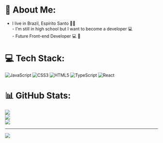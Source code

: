 # 💫 About Me:
- I live in Brazil, Espírito Santo 🙂🌄<br>- I'm still in high school but I want to become a developer 💻<br>- Future Front-end Developer 💻 🚀


# 💻 Tech Stack:
![JavaScript](https://img.shields.io/badge/javascript-%23323330.svg?style=flat&logo=javascript&logoColor=%23F7DF1E) ![CSS3](https://img.shields.io/badge/css3-%231572B6.svg?style=flat&logo=css3&logoColor=white) ![HTML5](https://img.shields.io/badge/html5-%23E34F26.svg?style=flat&logo=html5&logoColor=white) ![TypeScript](https://img.shields.io/badge/typescript-%23007ACC.svg?style=flat&logo=typescript&logoColor=white) ![React](https://img.shields.io/badge/react-%2320232a.svg?style=flat&logo=react&logoColor=%2361DAFB)
# 📊 GitHub Stats:
![](https://github-readme-stats.vercel.app/api?username=Ghostyys&theme=midnight-purple&hide_border=false&include_all_commits=false&count_private=false)<br/>
![](https://github-readme-streak-stats.herokuapp.com/?user=Ghostyys&theme=midnight-purple&hide_border=false)<br/>
![](https://github-readme-stats.vercel.app/api/top-langs/?username=Ghostyys&theme=midnight-purple&hide_border=false&include_all_commits=false&count_private=false&layout=compact)

---
[![](https://visitcount.itsvg.in/api?id=Ghostyys&icon=9&color=11)](https://visitcount.itsvg.in)
